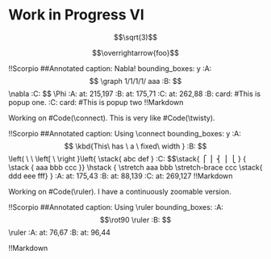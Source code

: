 # Work in Progress VI

$$\sqrt(3)$$

$$\overrightarrow{foo}$$

!!Scorpio
##Annotated
caption: Nabla!
bounding_boxes: y
:A: $$ \graph 1/1/1/1/ aaa
:B: $$ \nabla
:C: $$ \Phi
:A: at: 215,197
:B: at: 175,71
:C: at: 262,88
:B:
card:
#This is popup one.
:C:
card:
#This is popup two
!!Markdown

Working on #Code(\connect). This is very like #Code(\twisty).

!!Scorpio
##Annotated
caption: Using \connect
bounding_boxes: y
:A: $$ \kbd{This\ has \ a \ fixed\ width }
:B: $$ \left( \ \ \left[ \\ \right }\left{ \stack{ abc def }
:C: $$\stack{ ⎧ ⎪ ⎨ ⎪ ⎩ }  { \stack { aaa bbb ccc }} \hstack { \stretch aaa bbb \stretch-brace ccc \stack{ ddd eee fff} }
:A: at: 175,43
:B: at: 88,139
:C: at: 269,127
!!Markdown

Working on #Code(\ruler). I have a continuously zoomable version.

!!Scorpio
##Annotated
caption: Using \ruler
bounding_boxes: 
:A: $$\rot90 \ruler
:B: $$ \ruler
:A: at: 76,67
:B: at: 96,44

!!Markdown

